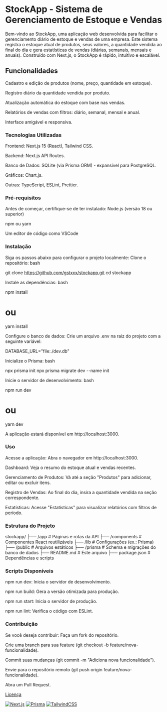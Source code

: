 # StockApp - Sistema de Gerenciamento de Estoque e Vendas

Bem-vindo ao StockApp, uma aplicação web desenvolvida para facilitar o gerenciamento diário de estoque e vendas de uma empresa. Este sistema registra o estoque atual de produtos, seus valores, a quantidade vendida ao final do dia e gera estatísticas de vendas (diárias, semanais, mensais e anuais). Construído com Next.js, o StockApp é rápido, intuitivo e escalável.

## Funcionalidades

Cadastro e edição de produtos (nome, preço, quantidade em estoque).

Registro diário da quantidade vendida por produto.

Atualização automática do estoque com base nas vendas.

Relatórios de vendas com filtros: diário, semanal, mensal e anual.

Interface amigável e responsiva.

### Tecnologias Utilizadas

Frontend: Next.js 15 (React), Tailwind CSS.

Backend: Next.js API Routes.

Banco de Dados: SQLite (via Prisma ORM) - expansível para PostgreSQL.

Gráficos: Chart.js.

Outras: TypeScript, ESLint, Prettier.

### Pré-requisitos

Antes de começar, certifique-se de ter instalado:
Node.js (versão 18 ou superior)

npm ou yarn

Um editor de código como VSCode

### Instalação

Siga os passos abaixo para configurar o projeto localmente:
Clone o repositório:
bash

git clone https://github.com/gstxxx/stockapp.git
cd stockapp

Instale as dependências:
bash

npm install

# ou

yarn install

Configure o banco de dados:
Crie um arquivo .env na raiz do projeto com a seguinte variável:

DATABASE_URL="file:./dev.db"

Inicialize o Prisma:
bash

npx prisma init
npx prisma migrate dev --name init

Inicie o servidor de desenvolvimento:
bash

npm run dev

# ou

yarn dev

A aplicação estará disponível em http://localhost:3000.

### Uso

Acesse a aplicação:
Abra o navegador em http://localhost:3000.

Dashboard:
Veja o resumo do estoque atual e vendas recentes.

Gerenciamento de Produtos:
Vá até a seção "Produtos" para adicionar, editar ou excluir itens.

Registro de Vendas:
Ao final do dia, insira a quantidade vendida na seção correspondente.

Estatísticas:
Acesse "Estatísticas" para visualizar relatórios com filtros de período.

### Estrutura do Projeto

stockapp/
├── /app # Páginas e rotas da API
├── /components # Componentes React reutilizáveis
├── /lib # Configurações (ex.: Prisma)
├── /public # Arquivos estáticos
├── /prisma # Schema e migrações do banco de dados
├── README.md # Este arquivo
├── package.json # Dependências e scripts

### Scripts Disponíveis

npm run dev: Inicia o servidor de desenvolvimento.

npm run build: Gera a versão otimizada para produção.

npm run start: Inicia o servidor de produção.

npm run lint: Verifica o código com ESLint.

### Contribuição

Se você deseja contribuir:
Faça um fork do repositório.

Crie uma branch para sua feature (git checkout -b feature/nova-funcionalidade).

Commit suas mudanças (git commit -m "Adiciona nova funcionalidade").

Envie para o repositório remoto (git push origin feature/nova-funcionalidade).

Abra um Pull Request.

[Licença](LICENSE.md)

[![Next.js](https://img.shields.io/badge/Next.js-14.0.0-black)](https://nextjs.org/)
[![Prisma](https://img.shields.io/badge/Prisma-5.0.0-blue)](https://www.prisma.io/)
[![TailwindCSS](https://img.shields.io/badge/TailwindCSS-3.3.0-38B2AC)](https://tailwindcss.com/)
